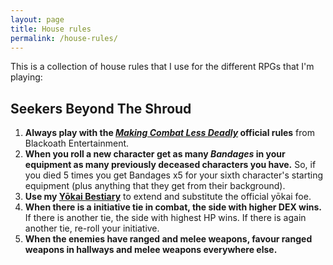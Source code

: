 ```yaml
---
layout: page
title: House rules
permalink: /house-rules/
---
```


This is a collection of house rules that I use for the different RPGs that I'm
playing:


## Seekers Beyond The Shroud

1. **Always play with the *[Making Combat Less
   Deadly](https://static1.squarespace.com/static/5d9b9e602f7a5637cf2b6c41/t/5e5bc31f0054c85361878a14/1583072038184/Making+combat+less+deadly.pdf)*
   official rules** from Blackoath Entertainment.
2. **When you roll a new character get as many *Bandages* in your equipment as
   many previously deceased characters you have.**
   So, if you died 5 times you get Bandages x5 for your sixth character's
   starting equipment (plus anything that they get from their background).
3. **Use my [Yōkai
   Bestiary]({{site.baseurl}}/2020/03/22/the-yokai-bestiary-for-seekers-beyond-the-shroud/)**
   to extend and substitute the official yōkai foe.
4. **When there is a initiative tie in combat, the side with higher DEX wins.**
   If there is another tie, the side with highest HP wins. If there is again
   another tie, re-roll your initiative.
5. **When the enemies have ranged and melee weapons, favour ranged weapons in
   hallways and melee weapons everywhere else.**

